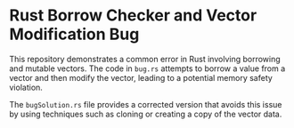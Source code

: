 # Rust Borrow Checker and Vector Modification Bug
This repository demonstrates a common error in Rust involving borrowing and mutable vectors.  The code in `bug.rs` attempts to borrow a value from a vector and then modify the vector, leading to a potential memory safety violation.

The `bugSolution.rs` file provides a corrected version that avoids this issue by using techniques such as cloning or creating a copy of the vector data.